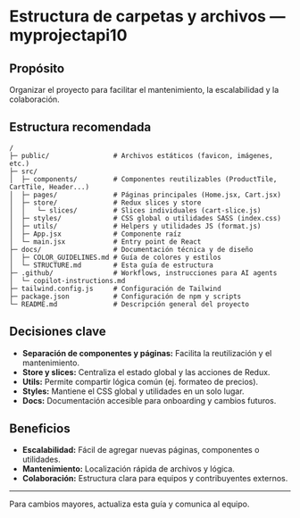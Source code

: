 # Estructura de carpetas y archivos — myprojectapi10

## Propósito

Organizar el proyecto para facilitar el mantenimiento, la escalabilidad y la colaboración.

## Estructura recomendada

```
/
├─ public/                # Archivos estáticos (favicon, imágenes, etc.)
├─ src/
│  ├─ components/         # Componentes reutilizables (ProductTile, CartTile, Header...)
│  ├─ pages/              # Páginas principales (Home.jsx, Cart.jsx)
│  ├─ store/              # Redux slices y store
│  │   └─ slices/         # Slices individuales (cart-slice.js)
│  ├─ styles/             # CSS global o utilidades SASS (index.css)
│  ├─ utils/              # Helpers y utilidades JS (format.js)
│  ├─ App.jsx             # Componente raíz
│  └─ main.jsx            # Entry point de React
├─ docs/                  # Documentación técnica y de diseño
│  ├─ COLOR_GUIDELINES.md # Guía de colores y estilos
│  └─ STRUCTURE.md        # Esta guía de estructura
├─ .github/               # Workflows, instrucciones para AI agents
│  └─ copilot-instructions.md
├─ tailwind.config.js     # Configuración de Tailwind
├─ package.json           # Configuración de npm y scripts
└─ README.md              # Descripción general del proyecto
```

## Decisiones clave

-   **Separación de componentes y páginas:** Facilita la reutilización y el mantenimiento.
-   **Store y slices:** Centraliza el estado global y las acciones de Redux.
-   **Utils:** Permite compartir lógica común (ej. formateo de precios).
-   **Styles:** Mantiene el CSS global y utilidades en un solo lugar.
-   **Docs:** Documentación accesible para onboarding y cambios futuros.

## Beneficios

-   **Escalabilidad:** Fácil de agregar nuevas páginas, componentes o utilidades.
-   **Mantenimiento:** Localización rápida de archivos y lógica.
-   **Colaboración:** Estructura clara para equipos y contribuyentes externos.

---

Para cambios mayores, actualiza esta guía y comunica al equipo.
